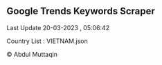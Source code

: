 

## Google Trends Keywords Scraper 
 
Last Update 20-03-2023 , 05:06:42

Country List :
VIETNAM.json



© Abdul Muttaqin 
